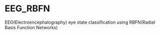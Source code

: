 # EEG_RBFN
EEG(Electroencephalography) eye state classification using RBFN(Radial Basis Function Networks)
